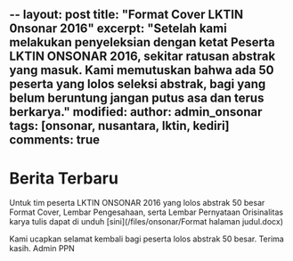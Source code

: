 --
layout: post
title:  "Format Cover LKTIN 0nsonar 2016"
excerpt: "Setelah kami melakukan penyeleksian dengan ketat Peserta LKTIN ONSONAR 2016, sekitar ratusan abstrak yang masuk. Kami 
memutuskan bahwa ada 50 peserta yang lolos seleksi abstrak, bagi yang belum beruntung jangan putus asa dan terus berkarya."
modified: 
author: admin_onsonar
tags: [onsonar, nusantara, lktin, kediri]
comments: true
---
# Berita Terbaru
Untuk tim peserta LKTIN ONSONAR 2016 yang lolos abstrak 50 besar
Format Cover, Lembar Pengesahaan, serta Lembar Pernyataan Orisinalitas karya tulis dapat di unduh [sini](/files/onsonar/Format halaman judul.docx)

Kami ucapkan selamat kembali bagi peserta lolos abstrak 50 besar.
Terima kasih.
Admin PPN
